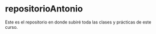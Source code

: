 # repositorioAntonio
 Este es el repositorio en donde subiré toda las clases y prácticas de este curso.
